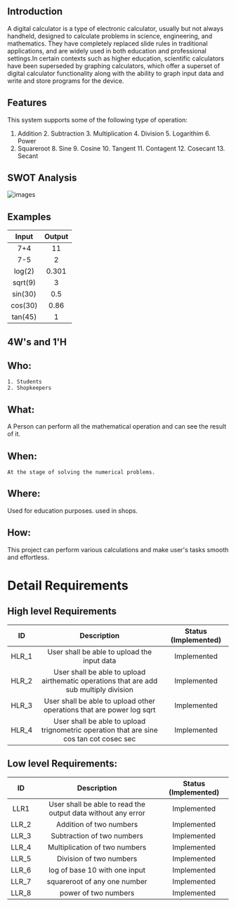 
## Introduction
A digital calculator is a type of electronic calculator, usually but not always handheld, designed to calculate problems in science, engineering, and mathematics. They have completely replaced slide rules in traditional applications, and are widely used in both education and professional settings.In certain contexts such as higher education, scientific calculators have been superseded by graphing calculators, which offer a superset of digital calculator functionality along with the ability to graph input data and write and store programs for the device.

## Features
This system supports some of the following type of operation:
1. Addition 2. Subtraction 3. Multiplication 4. Division 5. Logarithim 6. Power
7. Squareroot 8. Sine 9. Cosine 10. Tangent 11. Contagent 12. Cosecant 13. Secant 

## SWOT Analysis

![images](https://user-images.githubusercontent.com/83118255/132312990-17d1edbf-3abd-42b6-a421-9734e56193b2.jpg)

## Examples

| Input| Output|
|:---:|:---:|
|7+4| 11|
|7-5| 2|
|log(2)| 0.301|
|sqrt(9)| 3|
|sin(30)| 0.5|
|cos(30)| 0.86|
|tan(45)| 1|


## 4W's and 1'H
## Who:
    1. Students
    2. Shopkeepers
## What:
   A Person can perform all the mathematical operation and can see the result of it.
## When:
    At the stage of solving the numerical problems.
## Where:
   Used for education purposes.
   used in shops.
## How:
   This project can perform various calculations and make user's tasks smooth and effortless.
   
 # Detail Requirements
 ## High level Requirements
 
 | ID | Description | Status (Implemented)|
 |:---:|:---:|:---:|
 |HLR_1| User shall be able to upload the input data |Implemented|
 |HLR_2| User shall be able to upload airthematic operations that are add sub multiply division|Implemented|
 |HLR_3|User shall be able to upload other operations that are power log sqrt|Implemented|
 |HLR_4|User shall be able to upload trignometric operation that are sine cos tan cot cosec sec|Implemented|
 
 ## Low level Requirements:
 
 | ID | Description | Status (Implemented)|
 |:---:|:---:|:---:|
 |LLR1| User shall be able to read the output data without any error| Implemented|
 |LLR_2|Addition of two numbers|Implemented|
 |LLR_3|Subtraction of two numbers|Implemented|
 |LLR_4|Multiplication of two numbers|Implemented|
 |LLR_5|Division of two numbers|Implemented|
 |LLR_6|log of base 10 with one input|Implemented|
 |LLR_7|squareroot of any one number|Implemented|
 |LLR_8|power of two numbers|Implemented|
 
 
 
 
